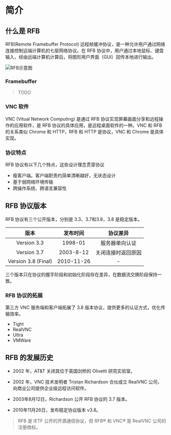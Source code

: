 # 简介

## 什么是 RFB

RFB(Remote Framebuffer Protocol) 远程帧缓冲协议，是一种允许用户通过网络连接控制远端计算机的七层网络协议。在 RFB 协议中，用户通过本地鼠标、键盘输入，经由远端计算机计算后，将图形用户界面（GUI）回传本地进行输出。

![RFB示意图](http://babeler-1251731700.cos.ap-shanghai.myqcloud.com/2021-08-07-085929.png)

### Framebuffer

> TODO

### VNC 软件

VNC (Vitual Network Computing) 是通过 RFB 协议实现屏幕画面分享和远程操作的应用软件，是 RFB 协议的具体应用，是远程桌面软件的一种。VNC 和 RFB 的关系类似 Chrome 和 HTTP，RFB 和 HTTP 是协议，VNC 和 Chrome 是具体实现。

### 协议特点

RFB 协议有以下几个特点，这些设计理念贯穿协议

- 瘦客户端。客户端职责约简单清晰越好，无状态设计
- 基于弱网络环境传输
- 跨操作系统、跨语言兼容性

## RFB 协议版本

RFB 协议有三个公开版本，分别是 3.3、3.7和3.8，3.8 是稳定版本。

版本 | 发布时间 | 协议差异
:---: | :---: | :---:
Version 3.3 | 1998-01 | 服务器单向认证
Version 3.7 | 2003-8-12 | 关闭连接时返回原因
Version 3.8 (Final) | 2010-11-26 | -

三个版本只在协议的握手阶段和初始化阶段存在差异，在数据流交换阶段保持一致。

### RFB 协议的拓展

第三方 VNC 服务端和客户端拓展了 3.8 版本协议，提供更多的认证方式，优化传输效率。

- Tight
- RealVNC
- Ultra
- VMWare

## RFB 的发展历史

- 2002 年，AT&T 关闭其位于英国剑桥的 Olivetti 研究实验室。

- 2002 年，VNC 技术发明者 Tristan Richardson 合伙成立 RealVNC 公司，向商业公司提供企业级远程访问软件。

- 2003年8月12日，Richardson 公开 RFB 协议的 3.7 版本。

- 2010年11月26日，发布稳定协议版本 v3.8。

> RFB 是 IETF 公开的开源通信协议，但 RFB® 和 VNC® 是 RealVNC 公司的注册商标。